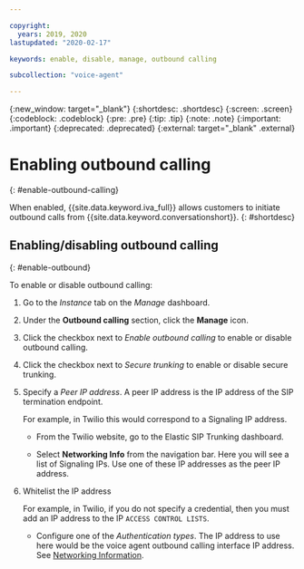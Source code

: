 ```yaml
---

copyright:
  years: 2019, 2020
lastupdated: "2020-02-17"

keywords: enable, disable, manage, outbound calling

subcollection: "voice-agent"

---
```


{:new_window: target="_blank"}
{:shortdesc: .shortdesc}
{:screen: .screen}
{:codeblock: .codeblock}
{:pre: .pre}
{:tip: .tip}
{:note: .note}
{:important: .important}
{:deprecated: .deprecated}
{:external: target="_blank" .external}

# Enabling outbound calling
{: #enable-outbound-calling}

When enabled, {{site.data.keyword.iva_full}} allows customers to initiate outbound calls from {{site.data.keyword.conversationshort}}.
{: #shortdesc}

## Enabling/disabling outbound calling
{: #enable-outbound}

To enable or disable outbound calling:

1. Go to the _Instance_ tab on the _Manage_ dashboard.

1. Under the **Outbound calling** section, click the **Manage** icon.

1. Click the checkbox next to _Enable outbound calling_ to enable or disable outbound calling.

1. Click the checkbox next to _Secure trunking_ to enable or disable secure trunking.

1. Specify a _Peer IP address_. A peer IP address is the IP address of the SIP termination endpoint.

   For example, in Twilio this would correspond to a Signaling IP address.

   - From the Twilio website, go to the Elastic SIP Trunking dashboard.

   - Select **Networking Info** from the navigation bar. Here you will see a list of Signaling IPs. Use one of these IP addresses as the peer IP address.

1. Whitelist the IP address

   For example, in Twilio, if you do not specify a credential, then you must add an IP address to the IP `ACCESS CONTROL LISTS`.

   - Configure one of the _Authentication types_. The IP address to use here would be the voice agent outbound calling interface IP address. See [Networking Information](/docs/services/voice-agent?topic=voice-agent-networking_info).
